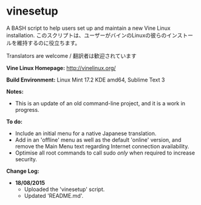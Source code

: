 # vinesetup
A BASH script to help users set up and maintain a new Vine Linux installation.
このスクリプトは、ユーザーがバインのLinuxの彼らのインストールを維持するのに役立ちます。

Translators are welcome / 翻訳者は歓迎されています

**Vine Linux Homepage:** http://vinelinux.org/

**Build Environment:** Linux Mint 17.2 KDE amd64, Sublime Text 3

**Notes:**
- This is an update of an old command-line project, and it is a work in progress.

**To do:**
- Include an initial menu for a native Japanese translation.
- Add in an 'offline' menu as well as the default 'online' version, and remove the Main Menu text regarding Internet connection availability.
- Optimise all root commands to call sudo *only* when required to increase security.

**Change Log:**
- **18/08/2015**
	- Uploaded the 'vinesetup' script.
	- Updated 'README.md'.